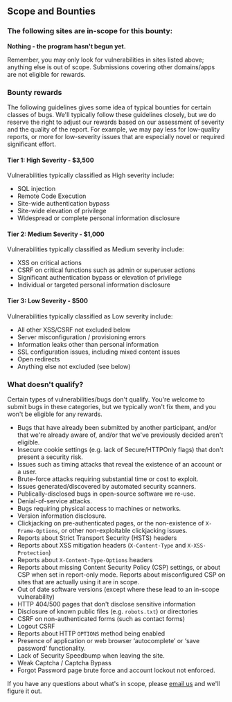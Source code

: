 ## Scope and Bounties

### The following sites are in-scope for this bounty:

**Nothing - the program hasn't begun yet.**

Remember, you may only look for vulnerabilities in sites listed above; anything
else is out of scope. Submissions covering other domains/apps are not
eligible for rewards.

### Bounty rewards

The following guidelines gives some idea of typical bounties for certain
classes of bugs. We'll typically follow these guidelines closely, but we do
reserve the right to adjust our rewards based on our assessment of severity and
the quality of the report. For example, we may pay less for low-quality reports,
or more for low-severity issues that are especially novel or required
significant effort.

#### Tier 1: High Severity - $3,500

Vulnerabilities typically classified as High severity include:

- SQL injection
- Remote Code Execution
- Site-wide authentication bypass
- Site-wide elevation of privilege
- Widespread or complete personal information disclosure

#### Tier 2: Medium Severity - $1,000

Vulnerabilities typically classified as Medium severity include:

- XSS on critical actions
- CSRF on critical functions such as admin or superuser actions
- Significant authentication bypass or elevation of privilege
- Individual or targeted personal information disclosure

#### Tier 3: Low Severity - $500

Vulnerabilities typically classified as Low severity include:

- All other XSS/CSRF not excluded below
- Server misconfiguration / provisioning errors
- Information leaks other than personal information
- SSL configuration issues, including mixed content issues
- Open redirects
- Anything else not excluded (see below) 

### What doesn't qualify?

Certain types of vulnerabilities/bugs don't qualify. You're welcome to submit
bugs in these categories, but we typically won't fix them, and you won't
be eligible for any rewards.

- Bugs that have already been submitted by another participant, and/or that we're already aware of, and/or that we've previously decided aren't eligible.
- Insecure cookie settings (e.g. lack of Secure/HTTPOnly flags) that don't present a security risk.
- Issues such as timing attacks that reveal the existence of an account or a user.
- Brute-force attacks requiring substantial time or cost to exploit.
- Issues generated/discovered by automated security scanners.
- Publically-disclosed bugs in open-source software we re-use.
- Denial-of-service attacks.
- Bugs requiring physical access to machines or networks.
- Version information disclosure.
- Clickjacking on pre-authenticated pages, or the non-existence of `X-Frame-Options`, or other non-exploitable clickjacking issues.
- Reports about Strict Transport Security (HSTS) headers
- Reports about XSS mitigation headers (`X-Content-Type` and `X-XSS-Protection`)
- Reports about `X-Content-Type-Options` headers
- Reports about missing Content Security Policy (CSP) settings, or about CSP when set in report-only mode. Reports about misconfigured CSP on sites that are actually using it are in scope.
- Out of date software versions (except where these lead to an in-scope vulnerability)
- HTTP 404/500 pages that don't disclose sensitive information
- Disclosure of known public files (e.g. `robots.txt`) or directories
- CSRF on non-authenticated forms (such as contact forms)
- Logout CSRF
- Reports about HTTP `OPTIONS` method being enabled
- Presence of application or web browser ‘autocomplete’ or ‘save password’ functionality.
- Lack of Security Speedbump when leaving the site.
- Weak Captcha / Captcha Bypass
- Forgot Password page brute force and account lockout not enforced.

If you have any questions about what's in scope, please [email us](mailto:fixme@example.com) and we'll figure it out.
